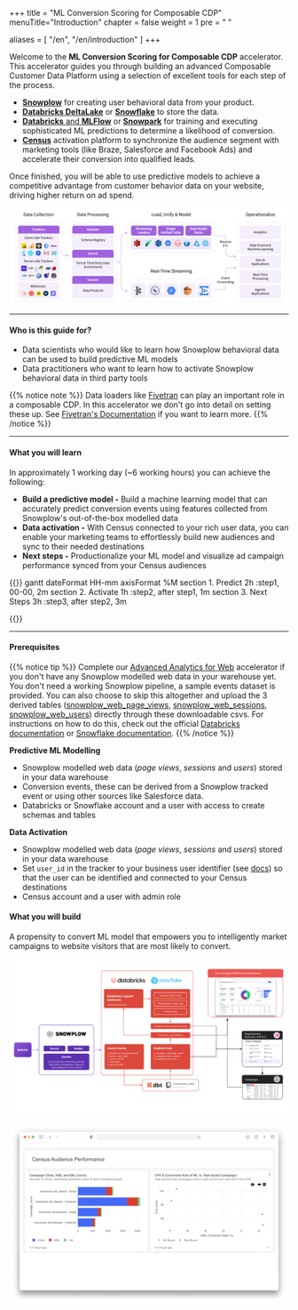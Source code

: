 +++ title = "ML Conversion Scoring for Composable CDP"
menuTitle="Introduction"
chapter = false
weight = 1
pre = "<i class='fas fa-rocket'></i> "

aliases = [
    "/en",
    "/en/introduction"
]
+++

Welcome to the **ML Conversion Scoring for Composable CDP** accelerator.
This accelerator guides you through building an advanced Composable Customer Data Platform using a selection of excellent tools for each step of the process.
* [**Snowplow**](https://snowplow.io/) for creating user behavioral data from your product.
* [**Databricks DeltaLake**](https://www.databricks.com/product/delta-lake-on-databricks) or [**Snowflake**](https://www.snowflake.com/en/) to store the data.
* [**Databricks** and **MLFlow**](https://www.databricks.com/product/managed-mlflow) or [**Snowpark**](https://www.snowflake.com/en/data-cloud/snowpark/) for training and executing sophisticated ML predictions to determine a likelihood of conversion.
* [**Census**](https://www.getcensus.com/) activation platform to synchronize the audience segment with marketing tools (like Braze, Salesforce and Facebook Ads) and accelerate their conversion into qualified leads.

Once finished, you will be able to use predictive models to achieve a competitive advantage from customer behavior data on your website, driving higher return on ad spend.

![composable_cdp](images/composable_cdp.png)

***

#### Who is this guide for?

- Data scientists who would like to learn how Snowplow behavioral data can be used to build predictive ML models
- Data practitioners who want to learn how to activate Snowplow behavioral data in third party tools

{{% notice note %}}
Data loaders like [Fivetran](https://www.fivetran.com/) can play an important role in a composable CDP.
In this accelerator we don't go into detail on setting these up. See [Fivetran's Documentation](https://fivetran.com/docs/destinations/databricks) if you want to learn more.
{{% /notice %}}


***

#### What you will learn

In approximately 1 working day (~6 working hours) you can achieve the following:
- **Build a predictive model -** Build a machine learning model that can accurately predict conversion events using features collected from Snowplow's out-of-the-box modelled data
- **Data activation -** With Census connected to your rich user data, you can enable your marketing teams to effortlessly build new audiences and sync to their needed destinations
- **Next steps -** Productionalize your ML model and visualize ad campaign performance synced from your Census audiences

{{<mermaid>}}
gantt
        dateFormat  HH-mm
        axisFormat %M
        section 1. Predict
        2h          :step1, 00-00, 2m
        section 2. Activate
        1h          :step2, after step1, 1m
        section 3. Next Steps
        3h          :step3, after step2, 3m

{{</mermaid>}}

***

#### Prerequisites

{{% notice tip %}}
Complete our [Advanced Analytics for Web](https://docs.snowplow.io/accelerators/web/) accelerator if you don't have any Snowplow modelled web data in your warehouse yet. You don't need a working Snowplow pipeline, a sample events dataset is provided. You can also choose to skip this altogether and upload the 3 derived tables ([snowplow_web_page_views](https://snowplow-demo-datasets.s3.eu-central-1.amazonaws.com/cCDP/snowplow_web_page_views.csv), [snowplow_web_sessions](https://snowplow-demo-datasets.s3.eu-central-1.amazonaws.com/cCDP/snowplow_web_sessions.csv), [snowplow_web_users](https://snowplow-demo-datasets.s3.eu-central-1.amazonaws.com/cCDP/snowplow_web_users.csv)) directly through these downloadable csvs. For instructions on how to do this, check out the official [Databricks documentation](https://docs.databricks.com/ingestion/add-data/index.html) or [Snowflake documentation](https://docs.snowflake.com/en/user-guide/data-load-web-ui).
{{% /notice %}}

**Predictive ML Modelling**
- Snowplow modelled web data (*page views*, *sessions* and *users*) stored in your data warehouse
- Conversion events, these can be derived from a Snowplow tracked event or using other sources like Salesforce data.
- Databricks or Snowflake account and a user with access to create schemas and tables

**Data Activation**
- Snowplow modelled web data (*page views*, *sessions* and *users*) stored in your data warehouse
- Set `user_id` in the tracker to your business user identifier (see [docs](https://docs.snowplow.io/docs/collecting-data/collecting-from-own-applications/javascript-trackers/javascript-tracker/javascript-tracker-v2/tracker-setup/other-parameters-2/#setting-the-user-id)) so that the user can be identified and connected to your Census destinations
- Census account and a user with admin role

#### What you will build

A propensity to convert ML model that empowers you to intelligently market campaigns to website visitors that are most likely to convert.

![composable_cdp_workflow](next_steps/images/composable_cdp_workflow.png?width=100pc)

![ad_campaign_dashboard](next_steps/images/ad_campaign_dashboard_census.png?width=100pc)

